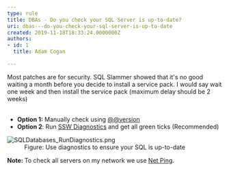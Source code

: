 ```yaml
---
type: rule
title: DBAs - Do you check your SQL Server is up-to-date?
uri: dbas---do-you-check-your-sql-server-is-up-to-date
created: 2019-11-18T18:33:24.0000000Z
authors:
- id: 1
  title: Adam Cogan

---
```




<span class='intro'> ​Most patches are for security. SQL Slammer showed that it's no good waiting a month before you decide to install a service pack. I would say wait one week and then install the service pack (maximum delay should be 2 weeks)<br><br><ul><li><strong>Option 1&#58;</strong>&#160;Manually check using&#160;<a href="https&#58;//www.ssw.com.au/ssw/KB/KB.asp?KBID=Q746022">@@version</a></li><li><strong>Option 2</strong>&#58; Run&#160;<a href="https&#58;//www.ssw.com.au/ssw/Diagnostics">SSW Diagnostics</a>&#160;and get all green ticks (Recommended)​</li></ul> </span>

<dl class="image"><dt>​<img src="/PublishingImages/SQLDatabases_RunDiagnostics.png" alt="SQLDatabases_RunDiagnostics.png" /></dt><dd>Figure&#58;&#160;Use diagnostics to ensure your SQL is up-to-date</dd></dl><b>​Note&#58;&#160;</b>To check all servers on my network we&#160;use&#160;<a href="https&#58;//www.ssw.com.au/ssw/Standards/DeveloperGeneral/networkTools.aspx#NetPing">Net Ping​</a>.<br><p></p>


